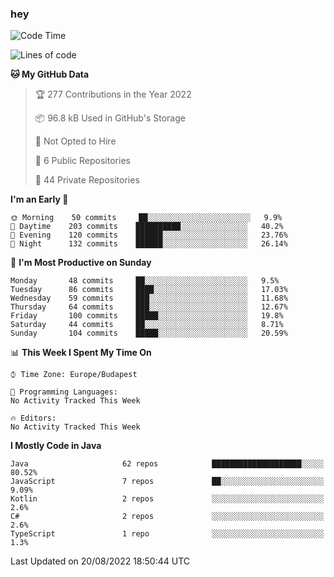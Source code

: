 ### hey

<!--START_SECTION:waka-->
![Code Time](http://img.shields.io/badge/Code%20Time-801%20hrs%2035%20mins-blue)

![Lines of code](https://img.shields.io/badge/From%20Hello%20World%20I%27ve%20Written-509%20Thousand%20lines%20of%20code-blue)

**🐱 My GitHub Data** 

> 🏆 277 Contributions in the Year 2022
 > 
> 📦 96.8 kB Used in GitHub's Storage 
 > 
> 🚫 Not Opted to Hire
 > 
> 📜 6 Public Repositories 
 > 
> 🔑 44 Private Repositories  
 > 
**I'm an Early 🐤** 

```text
🌞 Morning    50 commits     ██░░░░░░░░░░░░░░░░░░░░░░░   9.9% 
🌆 Daytime    203 commits    ██████████░░░░░░░░░░░░░░░   40.2% 
🌃 Evening    120 commits    ██████░░░░░░░░░░░░░░░░░░░   23.76% 
🌙 Night      132 commits    ██████░░░░░░░░░░░░░░░░░░░   26.14%

```
📅 **I'm Most Productive on Sunday** 

```text
Monday       48 commits     ██░░░░░░░░░░░░░░░░░░░░░░░   9.5% 
Tuesday      86 commits     ████░░░░░░░░░░░░░░░░░░░░░   17.03% 
Wednesday    59 commits     ███░░░░░░░░░░░░░░░░░░░░░░   11.68% 
Thursday     64 commits     ███░░░░░░░░░░░░░░░░░░░░░░   12.67% 
Friday       100 commits    █████░░░░░░░░░░░░░░░░░░░░   19.8% 
Saturday     44 commits     ██░░░░░░░░░░░░░░░░░░░░░░░   8.71% 
Sunday       104 commits    █████░░░░░░░░░░░░░░░░░░░░   20.59%

```


📊 **This Week I Spent My Time On** 

```text
⌚︎ Time Zone: Europe/Budapest

💬 Programming Languages: 
No Activity Tracked This Week

🔥 Editors: 
No Activity Tracked This Week

```

**I Mostly Code in Java** 

```text
Java                     62 repos            ████████████████████░░░░░   80.52% 
JavaScript               7 repos             ██░░░░░░░░░░░░░░░░░░░░░░░   9.09% 
Kotlin                   2 repos             ░░░░░░░░░░░░░░░░░░░░░░░░░   2.6% 
C#                       2 repos             ░░░░░░░░░░░░░░░░░░░░░░░░░   2.6% 
TypeScript               1 repo              ░░░░░░░░░░░░░░░░░░░░░░░░░   1.3%

```



 Last Updated on 20/08/2022 18:50:44 UTC
<!--END_SECTION:waka-->
